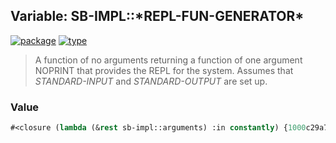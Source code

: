## Variable: SB-IMPL::\*REPL-FUN-GENERATOR\*
[![package](https://img.shields.io/badge/Package-SB--IMPL-5f9ea0.svg?style=social&colorA=999999)](../) [![type](https://img.shields.io/badge/Type-Variable-5f9ea0.svg?style=social&colorA=999999)](../#variable) 

> A function of no arguments returning a function of one argument NOPRINT
> that provides the REPL for the system. Assumes that *STANDARD-INPUT* and
> *STANDARD-OUTPUT* are set up.

### Value
```cl
#<closure (lambda (&rest sb-impl::arguments) :in constantly) {1000c29a7b}>
```
